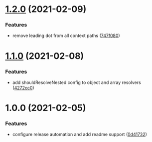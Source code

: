 # [1.2.0](https://github.com/orioro/node-nested-map/compare/v1.1.0...v1.2.0) (2021-02-09)


### Features

* remove leading dot from all context paths ([747f080](https://github.com/orioro/node-nested-map/commit/747f080a0ad02b03781c366471e028d27e126f40))

# [1.1.0](https://github.com/orioro/node-nested-map/compare/v1.0.0...v1.1.0) (2021-02-08)


### Features

* add shouldResolveNested config to object and array resolvers ([4272cc0](https://github.com/orioro/node-nested-map/commit/4272cc07ad78ceb814b90916542feb802dfda493))

# 1.0.0 (2021-02-05)


### Features

* configure release automation and add readme support ([0d41732](https://github.com/orioro/node-nested-map/commit/0d41732707fafc3a6af3549a3f6bc44b1cf4d5f6))
